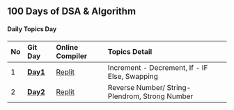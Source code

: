 
## 100 Days of DSA & Algorithm

#### Daily Topics Day

| No  | Git Day  | Online Compiler |  Topics Detail |
| :-- | :------- | :-------------- | :-------------- |
| 1   | **[Day1](https://github.com/ahsan-chy/100-Days-of-DSA-Algorithm/tree/Day-1/Day%201)** | [Replit](https://replit.com/@ahaniqbal?path=folder/100%20Days%20DSA%20with%20C%2B%2B/Day%201) | Increment - Decrement, If - IF Else, Swapping |
| 2   | **[Day2](https://github.com/ahsan-chy/100-Days-of-DSA-Algorithm/tree/Day-2/Day%201)** | [Replit](https://replit.com/@ahaniqbal?path=folder/100%20Days%20DSA%20with%20C%2B%2B/Day%202) | Reverse Number/ String- Plendrom, Strong Number |
